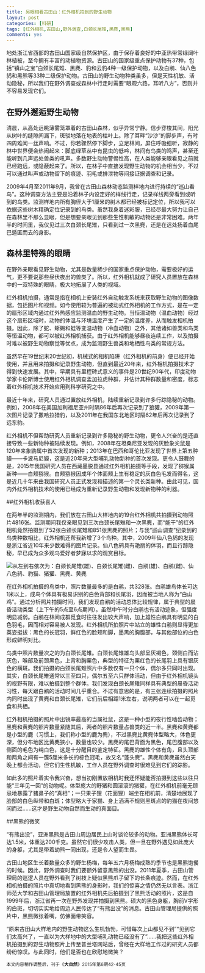 ```yaml
---
title: 另眼相看古田山：红外相机拍到的野生动物
layout: post
categories: [科研]
tags: [红外相机,古田山,野外调查,白颈长尾雉,黑麂,黑熊]
comments: yes
---
```


地处浙江省西部的古田山国家级自然保护区，由于保存着良好的中亚热带常绿阔叶林植被，至今拥有丰富的动植物资源。古田山的国家级重点保护动物有37种，包括“镇山之宝”白颈长尾雉、黑麂、豹和云豹4种一级保护动物，以及白鹇、仙八色鸫和黑熊等33种二级保护动物。古田山的野生动物种类虽多，但是天性机敏、活动隐秘，所以我们在野外调查或森林中行走时需要“眼观六路，耳听八方”，否则并不容易发现它们。

## 在野外邂逅野生动物

清晨，从高处远眺薄雾笼罩着的古田山森林，似乎异常宁静。信步穿梭其间，阳光从树叶的缝隙间漏下，斑驳地落在地表的枯叶上。除了耳畔“沙沙”的脚步声，有时四周难闻一丝声响。不过，你若骤然停下脚步，立足林间，屏住呼吸细听，寂静的林中世界便会热闹起来：脚底绿草丛中有昆虫的低吟，林间有鸟类的鸣声，甚至还能听到几声远处兽类的吼声。多数野生动物警惕性高，在人类能够亲眼看见之前就已经跑远，或隐蔽起来了。所以，在林子中直接发现野生动物的机会相当少，不过可以通过叫声或动物留下的痕迹、羽毛或排泄物等间接证据调查和记录。

2009年4月至2011年9月，我曾在古田山森林动态监测样地内进行持续的“巡山看鸟”。这种调查方法主要是沿着林子内设定好的样线行走，记录样线两旁看到或听到的鸟类。监测样地内所有胸径大于1厘米的树木都已经被标记定位，所以我可以依据这些树木精确定位记录到的鸟类。虽然我身着迷彩服，已经尽最大努力让自己在森林里不那么显眼，但是想要亲眼见到那些生性机敏的动物还是非常困难。两年半的时间里，我仅见过三次白颈长尾雉，只看到过一次黑麂，还是在远处扬着白尾巴遁匿而去的身影。

## 森林里特殊的眼睛

在野外亲眼看见野生动物，尤其是数量稀少的国家重点保护动物，需要极好的运气，更不要说那些昼伏夜出的兽类了。所以，红外相机就成了研究人员置放在森林中的一双特殊的眼睛，极大地拓展了人类的视域。

红外相机拍摄，通常是指在相机上安装红外自动触发系统来获取野生动物的图像数据，包括图片和视频。如今使用较为普遍的被动式红外相机的工作方式，是在一定的扇形区域内通过红外热感应监测温血的野生动物。当恒温动物（温血动物）经过这个扇形区域时，动物的体温与环境温度产生了一定的温度差，从而触发相机拍摄。因此，除了蛇、蜥蜴和蛙等变温动物（冷血动物）之外，其他诸如兽类和鸟类等恒温动物，都可以被红外相机捕获。由于红外相机能够昼夜连续工作，以及拍摄时难以被野生动物察觉等优点，成为监测野生兽类和地栖性鸟类的常规方法。

虽然早在19世纪末20世纪初，机械式的相机陷阱（红外相机的前身）便已经开始使用，并且用来拍摄和记录野生动物，但直到最近20年来，红外相机拍摄技术才得到快速发展。其中，早期具有里程碑式意义的事件是20世纪90年代，印度动物学家卡伦斯博士使用红外相机调查孟加拉虎种群，并估计其种群数量和密度，标志着红外相机技术开始应用到科学研究之中。

最近十年来，研究人员通过置放红外相机，陆续重新记录到许多行踪隐秘的动物。例如，2008年在美国加利福尼亚州时隔86年后再次记录到了狼獾，2009年第一次图片记录了撒哈拉猎豹，以及2011年在我国东北地区时隔62年后再次记录到了远东豹。

红外相机不但帮助研究人员重新记录到许多隐秘的野生动物，更令人兴奋的是还直接导致一些新物种被陆续发现。例如，2008年在坦桑尼亚发现的灰脸象尖鼠是120年来象鼩属中首次发现的新种；2013年在巴西和哥伦比亚发现了世界上第五种貘——卡波马尼貘，这是近20年来大型哺乳动物新种的首次发现。更令人鼓舞的是，2015年我国研究人员在西藏墨脱县通过红外相机拍摄等手段，发现了猕猴属新种——白颊猕猴。白颊猕猴因成年个体面颊上生有稳定的灰白色毛发而得名，这是近几十年来由我国研究人员正式发现和描述的第一个灵长类新种。由此可见，国内外红外相机技术的使用已经成为重新记录野生动物和发现新物种的利器。

##红外相机收获喜人

在两年半的监测期内，我们放在古田山大样地内的19台红外相机共拍摄到动物照片4816张。监测期间我仅亲眼见到三次白颈长尾雉和一次黑麂，而“能干”的红外相机竟然拍摄到了52张白颈长尾雉和851张黑麂的照片；与我“巡山调查”纪录到的鸟类种数相比，红外相机还帮我新增了3个鸟种。其中，2009年仙八色鸫的发现是浙江省近10年来少数难得的图片记录。仙八色鸫具有艳丽的体羽，而且行踪隐秘，早已成为众多观鸟爱好者梦寐以求的观赏目标。

![从左到右依次为：白颈长尾雉(雄)、白颈长尾雉(雌)、白鹇(雄)、白鹇(雌)、仙八色鸫、豹猫、猪獾、黑麂、黄麂](http://sixf.org/files/images/2015/gutianshananimal.jpg)

在红外相机拍摄的鸟类中，照片数量最多的是白鹇，共328张。白鹇雄鸟体长可达1米以上，成鸟个体具有极易识别的白色背部和长尾羽，因而被当地人称为“白山鸡”。通过分析照片拍摄时间，我们发现白鹇的活动总体比较规律，属于典型的晨昏活动类型（上下午的5点至6点期间）。虽然中午时分白鹇也有活动迹象，但强度明显减弱。白鹇在林间成群觅食时往往发出较大声响，加上雄性白鹇具有明显的白色羽毛，因而相对容易被人发现。红外相机所拍照片中站立的雄性白鹇则显得更加英姿挺拔：黑色的长冠羽，鲜红色的脸颊和脚，墨黑的胸腹部，与其他部位的白色形成鲜明对比。

鸟类中照片数量次之的为白颈长尾雉。白颈长尾雉雄鸟头部呈灰褐色，颈侧白而沾灰色，喉部及前颈黑色，上背和胸栗色，典型的特征为栗红色的长尾羽上具有银灰色的横斑。我们拍摄的白颈长尾雉照片中多数仅有一只个体，偶尔多只同时出现。其实，白颈长尾雉通常以三至四只，偶尔五至六只群体活动，但由于红外相机镜头的视野有限，难以拍摄到整个群体。我们发现白颈长尾雉同样具有典型的晨昏活动习性，每天跟白鹇的活动时间几乎重合。不过有意思的是，有三张连续拍摄的照片内同时出现了黄麂和白颈长尾雉，它们前后相距1米左右，说明两者可以在一起觅食和共栖。

红外相机拍摄的照片中出镜率最高的当属社鼠，这是一种小型的夜行性啮齿动物；黑麂和黄麂的照片数量紧随其后，两者的照片数量占兽类的近一半。黑麂和黄麂都是小型的鹿（习惯上，我们称小型的鹿为麂），不过黑麂比黄麂体型略大，体色更深，但分布地区比黄麂狭小，数量也较少。黑麂的尾巴背面为黑色，尾巴腹部以及侧面的毛色为纯白色，这是十分醒目的鉴定特征。黑麂的雄性个体有角，且头顶部和两角之间有一簇5厘米多长的棕色冠毛，故又名“蓬头麂”。黑麂和黄麂虽然白天晚上都会活动，但它们生性机敏，工作人员在野外调查时很难见到它们的踪影。

如此多的照片着实令我兴奋，想当初刚置放相机时我还怀疑能否拍摄到这些以往只能“三年见一回”的动物呢。体型庞大的野猪和圆滚滚的猪獾，在红外相机前毫无顾忌地暴露了猪鼻子的“真相”；一只果子狸（花面狸）端坐在相机前，清楚地展现了脸部的白色纵带和白斑；体型略大于家猫、身上洒满不规则黑斑点的豹猫在夜间悠闲而过……这才是野生动物自然而生动的真面目。

##黑熊的微笑

“有熊出没”，亚洲黑熊是古田山周边居民上山时谈论较多的动物。亚洲黑熊体长可达1.5米，体重达200千克。虽然它们很少攻击人类，但一旦在野外遇见如此庞大的身躯，尤其是带着幼熊一同出现，还是令人望而生畏。

古田山地区生长着数量众多的野生杨梅，每年五六月杨梅成熟的季节也是黑熊饱餐的时候。因此，野外调查时我们要额外留意黑熊的出没。2011年夏季，古田山管理局的巡逻人员在野外看到了树枝上疑似黑熊爪子留下的长条痕迹。然而，在红外相机拍摄的照片中真切地看到黑熊的身影时，我们的惊喜之情仍然无以言表。浙江师范大学和古田山管理局放置的红外相机先后拍摄到了黑熊活动的照片，这是自1999年后，浙江省再一次在野外发现并拍摄到黑熊。硕大的黑色身躯，胸前V字形的白斑，切切实实地给周边人民传达了“有熊出没”的消息。古田山管理局提供的照片中，黑熊微张着嘴，仿佛面带笑容。

“原来古田山大样地内的野生动物这么生机勃勃，可惜每次上山都见不到”“见到它们太高兴了，一直以为大样地中的大型哺乳动物已经没有了”……我把这些红外相机拍摄到的野生动物照片上传至普兰塔网站后，曾经在大样地工作过的研究人员都纷纷惊叹。与此同时，他们是否也在欣慰地微笑？

<small>本文内容稍作调整后，刊于《**大自然**》2015年第6期42-45页</small>